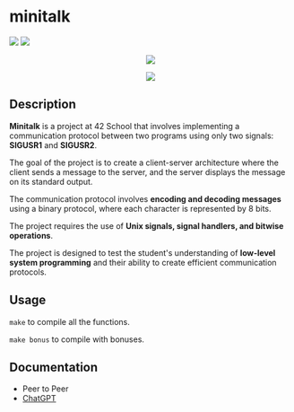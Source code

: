 # minitalk

![](https://img.shields.io/badge/Language-C-blue)
![](https://img.shields.io/badge/School-42-black)

<p align=center>
  <img src="https://github.com/byaliego/mini_talk/blob/main/img/minitalk.png"/>
</p>
<p align="center">
 <img src="https://img.shields.io/badge/Puntuation-125%2F100-brightgreen">
</p>

## Description

**Minitalk** is a project at 42 School that involves implementing a communication protocol between two programs using only two signals: **SIGUSR1** and **SIGUSR2**.

The goal of the project is to create a client-server architecture where the client sends a message to the server, and the server displays the message on its standard output.

The communication protocol involves **encoding and decoding messages** using a binary protocol, where each character is represented by 8 bits.

The project requires the use of **Unix signals, signal handlers, and bitwise operations**.

The project is designed to test the student's understanding of **low-level system programming** and their ability to create efficient communication protocols.

## Usage

``make`` to compile all the functions.

``make bonus`` to compile with bonuses.

## Documentation

* Peer to Peer
* [ChatGPT](https://chat.openai.com/)